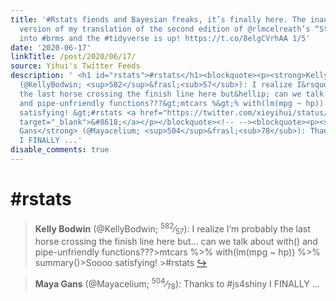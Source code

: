 ```yaml
---
title: '#Rstats fiends and Bayesian freaks, it’s finally here. The inaugural 0.0.1
  version of my translation of the second edition of @rlmcelreath’s “Statistical rethinking”
  into #brms and the #tidyverse is up! https://t.co/8elgCVrhAA 1/5'
date: '2020-06-17'
linkTitle: /post/2020/06/17/
source: Yihui's Twitter Feeds
description: ' <h1 id="rstats">#rstats</h1><blockquote><p><strong>Kelly Bodwin</strong>
  (@KellyBodwin; <sup>582</sup>&frasl;<sub>57</sub>): I realize I&rsquo;m probably
  the last horse crossing the finish line here but&hellip; can we talk about with()
  and pipe-unfriendly functions???&gt;mtcars %&gt;% with(lm(mpg ~ hp)) %&gt;% summary()&gt;Soooo
  satisfying! &gt;#rstats <a href="https://twitter.com/xieyihui/status/1272730871561244675"
  target="_blank">&#8618;</a></p></blockquote><!-- --><blockquote><p><strong>Maya
  Gans</strong> (@Mayacelium; <sup>504</sup>&frasl;<sub>78</sub>): Thanks to #js4shiny
  I FINALLY ...'
disable_comments: true
---
```

 <h1 id="rstats">#rstats</h1><blockquote><p><strong>Kelly Bodwin</strong> (@KellyBodwin; <sup>582</sup>&frasl;<sub>57</sub>): I realize I&rsquo;m probably the last horse crossing the finish line here but&hellip; can we talk about with() and pipe-unfriendly functions???&gt;mtcars %&gt;% with(lm(mpg ~ hp)) %&gt;% summary()&gt;Soooo satisfying! &gt;#rstats <a href="https://twitter.com/xieyihui/status/1272730871561244675" target="_blank">&#8618;</a></p></blockquote><!-- --><blockquote><p><strong>Maya Gans</strong> (@Mayacelium; <sup>504</sup>&frasl;<sub>78</sub>): Thanks to #js4shiny I FINALLY ...